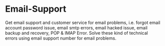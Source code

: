 # Email-Support
Get email support and customer service for email problems, i.e. forgot email account password issue, email smtp errors, email hacked issue, email backup and recovery, POP &amp; IMAP Error. Solve these kind of technical errors using email support number for email problems.
